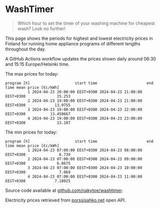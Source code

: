 
# WashTimer

> Which hour to set the timer of your washing machine for cheapest wash? Look no further!

This page shows the periods for highest and lowest electricity prices in Finland 
for running home appliance programs of different lengths throughout the day. 

A GitHub Actions workflow updates the prices shown daily around 06:30 and 15:15 Europe/Helsinki time.

The max prices for today:

	program [h]                    start time                      end time mean price [€c/kWh]
	          1 2024-04-23 20:00:00 EEST+0300 2024-04-23 21:00:00 EEST+0300              15.253
	          2 2024-04-23 19:00:00 EEST+0300 2024-04-23 21:00:00 EEST+0300             13.9755
	          3 2024-04-23 19:00:00 EEST+0300 2024-04-23 22:00:00 EEST+0300           13.450667
	          4 2024-04-23 19:00:00 EEST+0300 2024-04-23 23:00:00 EEST+0300              13.187

The min prices for today:

	program [h]                    start time                      end time mean price [€c/kWh]
	          1 2024-04-23 07:00:00 EEST+0300 2024-04-23 08:00:00 EEST+0300               6.739
	          2 2024-04-23 07:00:00 EEST+0300 2024-04-23 09:00:00 EEST+0300              6.8675
	          3 2024-04-23 07:00:00 EEST+0300 2024-04-23 10:00:00 EEST+0300               7.069
	          4 2024-04-23 07:00:00 EEST+0300 2024-04-23 11:00:00 EEST+0300             7.18025


Source code available at [github.com/nakytoe/washtimer](https://github.com/nakytoe/washtimer).

Electricity prices retrieved from [porssisahko.net](https://porssisahko.net/api) open API.
